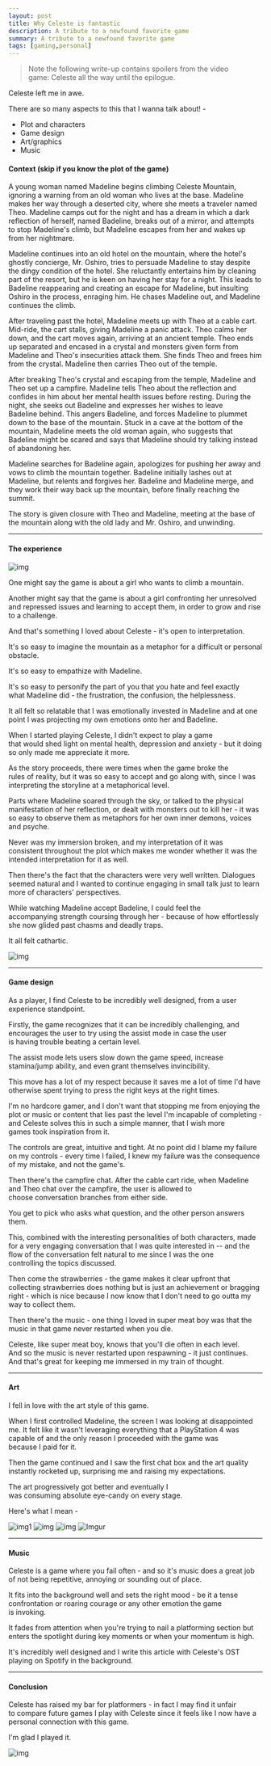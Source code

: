 ```yaml
---
layout: post
title: Why Celeste is fantastic
description: A tribute to a newfound favorite game
summary: A tribute to a newfound favorite game
tags: [gaming,personal]
---
```



> Note the following write-up contains spoilers from the video game: Celeste all the way until the epilogue. 



Celeste left me in awe. 

There are so many aspects to this that I wanna talk about! -
- Plot and characters
- Game design
- Art/graphics
- Music



#### Context (skip if you know the plot of the game)


A young woman named Madeline begins climbing Celeste Mountain, ignoring a warning from an old woman who lives at the base. Madeline makes her way through a deserted city, where she meets a traveler named Theo. Madeline camps out for the night and has a dream in which a dark reflection of herself, named Badeline, breaks out of a mirror, and attempts to stop Madeline's climb, but Madeline escapes from her and wakes up from her nightmare.

Madeline continues into an old hotel on the mountain, where the hotel's ghostly concierge, Mr. Oshiro, tries to persuade Madeline to stay despite the dingy condition of the hotel. She reluctantly entertains him by cleaning part of the resort, but he is keen on having her stay for a night. This leads to Badeline reappearing and creating an escape for Madeline, but insulting Oshiro in the process, enraging him. He chases Madeline out, and Madeline continues the climb.

After traveling past the hotel, Madeline meets up with Theo at a cable cart. Mid-ride, the cart stalls, giving Madeline a panic attack. Theo calms her down, and the cart moves again, arriving at an ancient temple. Theo ends up separated and encased in a crystal and monsters given form from Madeline and Theo's insecurities attack them. She finds Theo and frees him from the crystal. Madeline then carries Theo out of the temple.

After breaking Theo's crystal and escaping from the temple, Madeline and Theo set up a campfire. Madeline tells Theo about the reflection and confides in him about her mental health issues before resting. During the night, she seeks out Badeline and expresses her wishes to leave Badeline behind. This angers Badeline, and forces Madeline to plummet down to the base of the mountain. Stuck in a cave at the bottom of the mountain, Madeline meets the old woman again, who suggests that Badeline might be scared and says that Madeline should try talking instead of abandoning her. 

Madeline searches for Badeline again, apologizes for pushing her away and vows to climb the mountain together. Badeline initially lashes out at Madeline, but relents and forgives her. Badeline and Madeline merge, and they work their way back up the mountain, before finally reaching the summit.


The story is given closure with Theo and Madeline, meeting at the base of the mountain along with the old lady and Mr. Oshiro, and unwinding. 

---

#### The experience

![img](http://www.celestegame.com/images/completes/complete-7.png)

One might say the game is about a girl who wants to climb a mountain. 

Another might say that the game is about a girl confronting her unresolved and repressed issues and learning to accept them, in order to grow and rise to a challenge. 

And that's something I loved about Celeste - it's open to interpretation. 

It's so easy to imagine the mountain as a metaphor for a difficult or personal obstacle. 

It's so easy to empathize with Madeline. 

It's so easy to personify the part of you that you hate and feel exactly what Madeline did - the frustration, the confusion, the helplessness. 

It all felt so relatable that I was emotionally invested in Madeline and at one point I was projecting my own emotions onto her and Badeline. 

When I started playing Celeste, I didn't expect to play a game that would shed light on mental health, depression and anxiety - but it doing so only made me appreciate it more. 

As the story proceeds, there were times when the game broke the rules of reality, but it was so easy to accept and go along with, since I was interpreting the storyline at a metaphorical level. 

Parts where Madeline soared through the sky, or talked to the physical manifestation of her reflection, or dealt with monsters out to kill her - it was so easy to observe them as metaphors for her own inner demons, voices and psyche. 

Never was my immersion broken, and my interpretation of it was consistent throughout the plot which makes me wonder whether it was the intended interpretation for it as well. 

Then there's the fact that the characters were very well written. Dialogues seemed natural and I wanted to continue engaging in small talk just to learn more of characters' perspectives. 

While watching Madeline accept Badeline, I could feel the accompanying strength coursing through her - because of how effortlessly she now glided past chasms and deadly traps. 

It all felt cathartic. 

![img](http://www.celestegame.com/images/completes/complete-6.png)

---

#### Game design

As a player, I find Celeste to be incredibly well designed, from a user experience standpoint. 

Firstly, the game recognizes that it can be incredibly challenging, and encourages the user to try using the assist mode in case the user is having trouble beating a certain level. 

The assist mode lets users slow down the game speed, increase stamina/jump ability, and even grant themselves invincibility. 

This move has a lot of my respect because it saves me a lot of time I'd have otherwise spent trying to press the right keys at the right times. 

I'm no hardcore gamer, and I don't want that stopping me from enjoying the plot or music or content that lies past the level I'm incapable of completing - and Celeste solves this in such a simple manner, that I wish more games took inspiration from it. 

The controls are great, intuitive and tight. At no point did I blame my failure on my controls - every time I failed, I knew my failure was the consequence of my mistake, and not the game's. 

Then there's the campfire chat. After the cable cart ride, when Madeline and Theo chat over the campfire, the user is allowed to choose conversation branches from either side. 

You get to pick who asks what question, and the other person answers them. 

This, combined with the interesting personalities of both characters, made for a very engaging conversation that I was quite interested in -- and the flow of the conversation felt natural to me since I was the one controlling the topics discussed. 

Then come the strawberries - the game makes it clear upfront that collecting strawberries does nothing but is just an achievement or bragging right - which is nice because I now know that I don't need to go outta my way to collect them. 

Then there's the music - one thing I loved in super meat boy was that the music in that game never restarted when you die. 

Celeste, like super meat boy, knows that you'll die often in each level. And so the music is never restarted upon respawning - it just continues. And that's great for keeping me immersed in my train of thought. 

---

#### Art

I fell in love with the art style of this game. 

When I first controlled Madeline, the screen I was looking at disappointed me. It felt like it wasn't leveraging everything that a PlayStation 4 was capable of and the only reason I proceeded with the game was because I paid for it. 

Then the game continued and I saw the first chat box and the art quality instantly rocketed up, surprising me and raising my expectations. 

The art progressively got better and eventually I was consuming absolute eye-candy on every stage. 

Here's what I mean -

![img1](https://imgur.com/3859kCJ.png)
![img](https://i.imgur.com/1m2ciXk.png)
![img](https://i.imgur.com/J8AiJLt.png)
![Imgur](https://imgur.com/M7y1heX.png)

---

#### Music

Celeste is a game where you fail often - and so it's music does a great job of not being repetitive, annoying or sounding out of place. 

It fits into the background well and sets the right mood - be it a tense confrontation or roaring courage or any other emotion the game is invoking. 

It fades from attention when you're trying to nail a platforming section but enters the spotlight during key moments or when your momentum is high. 

It's incredibly well designed and I write this article with Celeste's OST playing on Spotify in the background. 

---

#### Conclusion

Celeste has raised my bar for platformers - in fact I may find it unfair to compare future games I play with Celeste since it feels like I now have a personal connection with this game. 

I'm glad I played it. 

![img](http://www.celestegame.com/images/completes/complete-8.png)